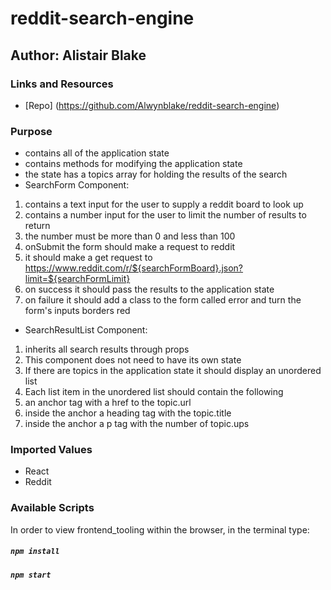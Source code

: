 # reddit-search-engine

## Author: Alistair Blake
### Links and Resources
* [Repo] (https://github.com/Alwynblake/reddit-search-engine)

### Purpose
* contains all of the application state
* contains methods for modifying the application state
* the state has a topics array for holding the results of the search
* SearchForm Component:
1. contains a text input for the user to supply a reddit board to look up
2. contains a number input for the user to limit the number of results to return
3. the number must be more than 0 and less than 100
4. onSubmit the form should make a request to reddit
5. it should make a get request to https://www.reddit.com/r/${searchFormBoard}.json?limit=${searchFormLimit}
6. on success it should pass the results to the application state
7. on failure it should add a class to the form called error and turn the form's inputs borders red
* SearchResultList Component:
1. inherits all search results through props
2. This component does not need to have its own state
3. If there are topics in the application state it should display an unordered list
4. Each list item in the unordered list should contain the following
5. an anchor tag with a href to the topic.url
6. inside the anchor a heading tag with the topic.title
7. inside the anchor a p tag with the number of topic.ups

### Imported Values
*	React
*	Reddit

### Available Scripts
In order to view frontend_tooling within the browser,
in the terminal type: 
##### `npm install`
##### `npm start`

